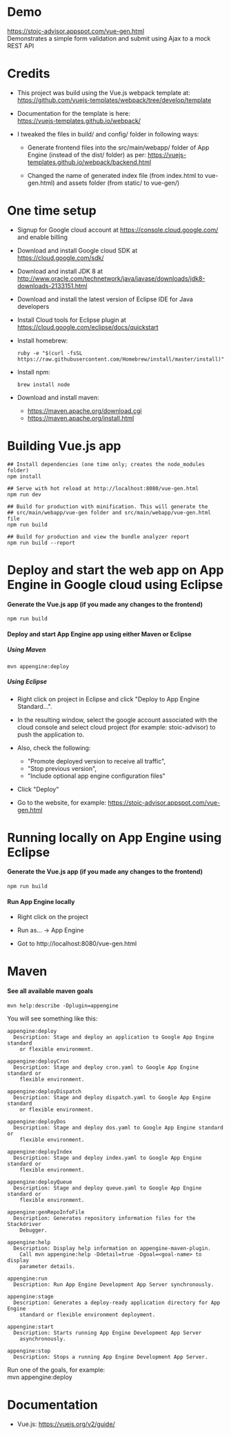 # Demo
https://stoic-advisor.appspot.com/vue-gen.html  
Demonstrates a simple form validation and submit using Ajax to a mock REST API



# Credits
* This project was build using the Vue.js webpack template at:  
https://github.com/vuejs-templates/webpack/tree/develop/template  

* Documentation for the template is here:  
https://vuejs-templates.github.io/webpack/

* I tweaked the files in build/ and config/ folder in following ways:   
    * Generate frontend files into the src/main/webapp/ folder of App Engine (instead of the dist/ folder) as per: 
        https://vuejs-templates.github.io/webpack/backend.html  

    * Changed the name of generated index file (from index.html to vue-gen.html) and assets folder (from static/ to vue-gen/)



# One time setup
* Signup for Google cloud account at https://console.cloud.google.com/ and enable billing

* Download and install Google cloud SDK at https://cloud.google.com/sdk/

* Download and install JDK 8 at http://www.oracle.com/technetwork/java/javase/downloads/jdk8-downloads-2133151.html

* Download and install the latest version of Eclipse IDE for Java developers

* Install Cloud tools for Eclipse plugin at https://cloud.google.com/eclipse/docs/quickstart

* Install homebrew: 
    ```
    ruby -e "$(curl -fsSL https://raw.githubusercontent.com/Homebrew/install/master/install)"
    ```

* Install npm: 
    ```
    brew install node
    ```

* Download and install maven:   
    * https://maven.apache.org/download.cgi  
    * https://maven.apache.org/install.html



# Building Vue.js app
```
## Install dependencies (one time only; creates the node_modules folder)
npm install

## Serve with hot reload at http://localhost:8080/vue-gen.html
npm run dev

## Build for production with minification. This will generate the 
## src/main/webapp/vue-gen folder and src/main/webapp/vue-gen.html file
npm run build

## Build for production and view the bundle analyzer report
npm run build --report
```



# Deploy and start the web app on App Engine in Google cloud using Eclipse
#### Generate the Vue.js app (if you made any changes to the frontend)
```  
npm run build
```

#### Deploy and start App Engine app using either Maven or Eclipse  
##### Using Maven 
```
mvn appengine:deploy  
```    
  
##### Using Eclipse
* Right click on project in Eclipse and click "Deploy to App Engine Standard...".

* In the resulting window, select the google account associated with the cloud console and 
    select cloud project (for example: stoic-advisor) to push the application to. 

* Also, check the following: 
    * "Promote deployed version to receive all traffic", 
    * "Stop previous version",
    * "Include optional app engine configuration files" 

* Click "Deploy"

* Go to the website, for example: https://stoic-advisor.appspot.com/vue-gen.html 



# Running locally on App Engine using Eclipse
#### Generate the Vue.js app (if you made any changes to the frontend)
```
npm run build
```

#### Run App Engine locally
* Right click on the project

* Run as... -> App Engine

* Got to http://localhost:8080/vue-gen.html



# Maven
#### See all available maven goals
```
mvn help:describe -Dplugin=appengine
```

You will see something like this:
```
appengine:deploy
  Description: Stage and deploy an application to Google App Engine standard
    or flexible environment.

appengine:deployCron
  Description: Stage and deploy cron.yaml to Google App Engine standard or
    flexible environment.

appengine:deployDispatch
  Description: Stage and deploy dispatch.yaml to Google App Engine standard
    or flexible environment.

appengine:deployDos
  Description: Stage and deploy dos.yaml to Google App Engine standard or
    flexible environment.

appengine:deployIndex
  Description: Stage and deploy index.yaml to Google App Engine standard or
    flexible environment.

appengine:deployQueue
  Description: Stage and deploy queue.yaml to Google App Engine standard or
    flexible environment.

appengine:genRepoInfoFile
  Description: Generates repository information files for the Stackdriver
    Debugger.

appengine:help
  Description: Display help information on appengine-maven-plugin.
    Call mvn appengine:help -Ddetail=true -Dgoal=<goal-name> to display
    parameter details.

appengine:run
  Description: Run App Engine Development App Server synchronously.

appengine:stage
  Description: Generates a deploy-ready application directory for App Engine
    standard or flexible environment deployment.

appengine:start
  Description: Starts running App Engine Development App Server
    asynchronously.

appengine:stop
  Description: Stops a running App Engine Development App Server.

```

Run one of the goals, for example:  
mvn appengine:deploy



# Documentation
 * Vue.js: https://vuejs.org/v2/guide/


